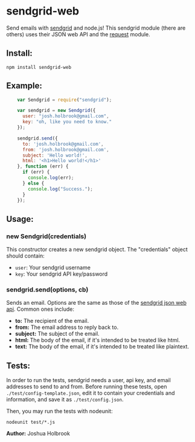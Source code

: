 # sendgrid-web

Send emails with [sendgrid](http://sendgrid.com) and node.js! This sendgrid module (there are others) uses their JSON web API and the [request](https://github.com/mikeal/request) module.

## Install:

    npm install sendgrid-web

## Example:

``` js
    var Sendgrid = require("sendgrid");

    var sendgrid = new Sendgrid({
      user: "josh.holbrook@gmail.com",
      key: "oh, like you need to know."
    });

    sendgrid.send({
      to: 'josh.holbrook@gmail.com',
      from: 'josh.holbrook@gmail.com',
      subject: 'Hello world!',
      html: '<h1>Hello world!</h1>'
    }, function (err) {
      if (err) {
        console.log(err);
      } else {
        console.log("Success.");
      }
    });
```

## Usage:

### new Sendgrid(credentials)

This constructor creates a new sendgrid object. The "credentials" object should contain:

* `user`: Your sendgrid username
* `key`: Your sendgrid API key/password

### sendgrid.send(options, cb)

Sends an email. Options are the same as those of the [sendgrid json web api](http://sendgrid.com/documentation/display/api/WebMail). Common ones include:

* **to:** The recipient of the email.
* **from:** The email address to reply back to.
* **subject:** The subject of the email.
* **html:** The body of the email, if it's intended to be treated like html.
* **text:** The body of the email, if it's intended to be treated like plaintext.

## Tests:

In order to run the tests, sendgrid needs a user, api key, and email addresses to send to and from. Before running these tests, open `./test/config-template.json`, edit it to contain your credentials and information, and save it as `./test/config.json`.

Then, you may run the tests with nodeunit:

    nodeunit test/*.js

**Author:** Joshua Holbrook
